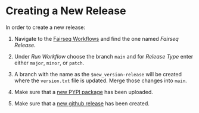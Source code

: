 # Creating a New Release

In order to create a new release:

1. Navigate to the [Fairseq Workflows](https://github.com/facebookresearch/fairseq/actions) and find the one named _Fairseq Release_. 

2. Under _Run Workflow_ choose the branch `main` and for _Release Type_ enter either `major`, `minor`, or `patch`.  

3. A branch with the name as the `$new_version-release` will be created where the `version.txt` file is updated. Merge those changes into `main`.

4. Make sure that a [new PYPI package](https://pypi.org/project/fairseq/) has been uploaded.

5. Make sure that a [new github release](https://github.com/facebookresearch/fairseq/releases) has been created.
